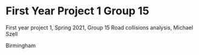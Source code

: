 # First Year Project 1 Group 15
First year project 1, Spring 2021, Group 15
Road collisions analysis, Michael Szell

Birmingham
